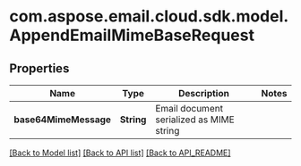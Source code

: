 
# com.aspose.email.cloud.sdk.model.AppendEmailMimeBaseRequest

## Properties
Name | Type | Description | Notes
------------ | ------------- | ------------- | -------------
**base64MimeMessage** | **String** | Email document serialized as MIME string | 


[[Back to Model list]](API_README.md#documentation-for-models) [[Back to API list]](API_README.md#documentation-for-api-endpoints) [[Back to API_README]](API_README.md)

